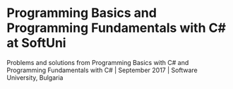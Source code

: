 # Programming Basics and Programming Fundamentals with C# at SoftUni
Problems and solutions from Programming Basics with C# and Programming Fundamentals with C# | September 2017 | Software University, Bulgaria
